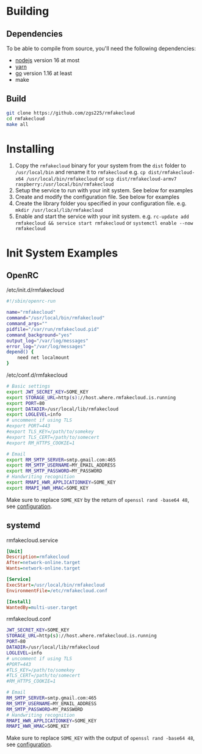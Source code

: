 Building
========

Dependencies
------------

To be able to compile from source, you'll need the following dependencies:

* [nodejs](https://nodejs.org) version 16 at most
* [yarn](https://yarnpkg.com/)
* [go](https://go.dev/) version 1.16 at least
* make

Build
-----

```sh
git clone https://github.com/zgs225/rmfakecloud
cd rmfakecloud
make all
```

Installing
==========

1. Copy the `rmfakecloud` binary for your system from the `dist` folder to `/usr/local/bin` and rename it to `rmfakecloud`
   e.g. `cp dist/rmfakecloud-x64 /usr/local/bin/rmfakecloud`
   or `scp dist/rmfakecloud-armv7 raspberry:/usr/local/bin/rmfakecloud`
2. Setup the service to run with your init system. See below for examples
3. Create and modify the configuration file. See below for examples
4. Create the library folder you specified in your configuration file.
   e.g. `mkdir /usr/local/lib/rmfakecloud`
5. Enable and start the service with your init system.
   e.g. `rc-update add rmfakecloud && service start rmfakecloud` or `systemctl enable --now rmfakecloud`

Init System Examples
====================

OpenRC
------

/etc/init.d/rmfakecloud

```sh
#!/sbin/openrc-run

name="rmfakecloud"
command="/usr/local/bin/rmfakecloud"
command_args=""
pidfile="/var/run/rmfakecloud.pid"
command_background="yes"
output_log="/var/log/messages"
error_log="/var/log/messages"
depend() {
    need net localmount
}
```

/etc/conf.d/rmfakecloud

```sh
# Basic settings
export JWT_SECRET_KEY=SOME_KEY
export STORAGE_URL=http(s)://host.where.rmfakecloud.is.running
export PORT=80
export DATADIR=/usr/local/lib/rmfakecloud
export LOGLEVEL=info
# uncomment if using TLS
#export PORT=443
#export TLS_KEY=/path/to/somekey
#export TLS_CERT=/path/to/somecert
#export RM_HTTPS_COOKIE=1

# Email
export RM_SMTP_SERVER=smtp.gmail.com:465
export RM_SMTP_USERNAME=MY_EMAIL_ADDRESS
export RM_SMTP_PASSWORD=MY_PASSWORD
# Handwriting recognition
export RMAPI_HWR_APPLICATIONKEY=SOME_KEY
export RMAPI_HWR_HMAC=SOME_KEY
```

Make sure to replace `SOME_KEY` by the return of `openssl rand -base64 48`, see [configuration](configuration.md).

systemd
-------

rmfakecloud.service

```ini
[Unit]
Description=rmfakecloud
After=network-online.target
Wants=network-online.target

[Service]
ExecStart=/usr/local/bin/rmfakecloud
EnvironmentFile=/etc/rmfakecloud.conf

[Install]
WantedBy=multi-user.target

```

rmfakecloud.conf

```sh
JWT_SECRET_KEY=SOME_KEY
STORAGE_URL=http(s)://host.where.rmfakecloud.is.running
PORT=80
DATADIR=/usr/local/lib/rmfakecloud
LOGLEVEL=info
# uncomment if using TLS
#PORT=443
#TLS_KEY=/path/to/somekey
#TLS_CERT=/path/to/somecert
#RM_HTTPS_COOKIE=1

# Email
RM_SMTP_SERVER=smtp.gmail.com:465
RM_SMTP_USERNAME=MY_EMAIL_ADDRESS
RM_SMTP_PASSWORD=MY_PASSWORD
# Handwriting recognition
RMAPI_HWR_APPLICATIONKEY=SOME_KEY
RMAPI_HWR_HMAC=SOME_KEY
```

Make sure to replace `SOME_KEY` with the output of `openssl rand -base64 48`, see [configuration](configuration.md).
